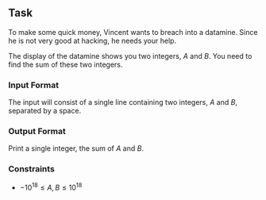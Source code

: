 ## Task

To make some quick money, Vincent wants to breach into a datamine. Since he is not very good at hacking, he needs your help.

The display of the datamine shows you two integers, $A$ and $B$. You need to find the sum of these two integers.

### Input Format

The input will consist of a single line containing two integers, $A$ and $B$, separated by a space.

### Output Format

Print a single integer, the sum of $A$ and $B$.

### Constraints

*   $-10^{18} \leq A, B \leq 10^{18}$
